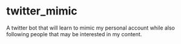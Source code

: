 # twitter_mimic
A twitter bot that will learn to mimic my personal account while also following people that may be interested in my content.
